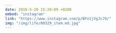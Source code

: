```yaml
---
date: 2016-5-20 15:20:09 +0200
embed: "instagram"
link: "https://www.instagram.com/p/BFn1jVgJcJ9/"
img: "/img/life/00329_item.md.jpg"
---
```

